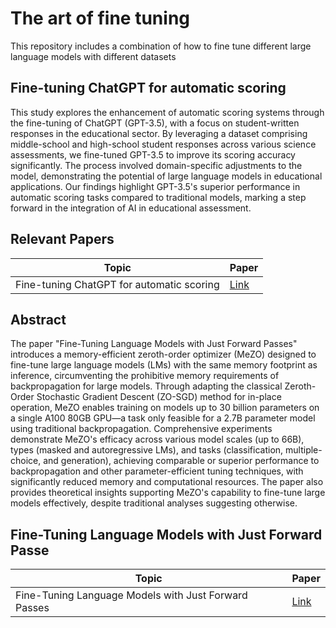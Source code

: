 # The art of fine tuning
This repository includes a combination of how to fine tune different large language models with different datasets

## Fine-tuning ChatGPT for automatic scoring

This study explores the enhancement of automatic scoring systems through the fine-tuning of ChatGPT (GPT-3.5), with a focus on student-written responses in the educational sector. By leveraging a dataset comprising middle-school and high-school student responses across various science assessments, we fine-tuned GPT-3.5 to improve its scoring accuracy significantly. The process involved domain-specific adjustments to the model, demonstrating the potential of large language models in educational applications. Our findings highlight GPT-3.5's superior performance in automatic scoring tasks compared to traditional models, marking a step forward in the integration of AI in educational assessment.

## Relevant Papers

| Topic                                       | Paper            |
|---------------------------------------------|------------------|
| Fine-tuning ChatGPT for automatic scoring   | [Link](https://www.sciencedirect.com/science/article/pii/S2666920X24000110) |

## Abstract

The paper "Fine-Tuning Language Models with Just Forward Passes" introduces a memory-efficient zeroth-order optimizer (MeZO) designed to fine-tune large language models (LMs) with the same memory footprint as inference, circumventing the prohibitive memory requirements of backpropagation for large models. Through adapting the classical Zeroth-Order Stochastic Gradient Descent (ZO-SGD) method for in-place operation, MeZO enables training on models up to 30 billion parameters on a single A100 80GB GPU—a task only feasible for a 2.7B parameter model using traditional backpropagation. Comprehensive experiments demonstrate MeZO's efficacy across various model scales (up to 66B), types (masked and autoregressive LMs), and tasks (classification, multiple-choice, and generation), achieving comparable or superior performance to backpropagation and other parameter-efficient tuning techniques, with significantly reduced memory and computational resources. The paper also provides theoretical insights supporting MeZO's capability to fine-tune large models effectively, despite traditional analyses suggesting otherwise.

## Fine-Tuning Language Models with Just Forward Passe

| Topic                                                             | Paper |
|-------------------------------------------------------------------|-------|
| Fine-Tuning Language Models with Just Forward Passes | [Link](https://proceedings.neurips.cc/paper_files/paper/2023/file/a627810151be4d13f907ac898ff7e948-Paper-Conference.pdf) |
